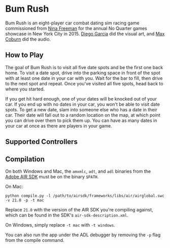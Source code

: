 Bum Rush
========

Bum Rush is an eight-player car combat dating sim racing game commissioned
from [Nina Freeman](https://twitter.com/hentaiphd) for the annual No Quarter
games showcase in New York City in 2015. [Diego
Garcia](https://twitter.com/radstronomical) did the visual art, and [Max
Coburn](https://twitter.com/chordslayermaxo) did the audio.

How to Play
-----------

The goal of Bum Rush is to visit all five date spots and be the first one back
home. To visit a date spot, drive into the parking space in front of the spot
with at least one date in your car with you. Wait for the bar to fill, then
drive to the next spot and repeat. Once you've visited all five spots, head
back to where you started.

If you get hit hard enough, one of your dates will be knocked out of your car.
If you end up with no dates in your car, you won't be able to visit date
spots. To get a new date, slam into someone else who has a date in their car.
Their date will fall out to a random location on the map, at which point you
can drive over them to pick them up. You can have as many dates in your car at
once as there are players in your game.

Supported Controllers
---------------------



Compilation
-----------

On both Windows and Mac, the `amxmlc`, `adt`, and `adl` binaries from the
[Adobe AIR SDK](http://www.adobe.com/devnet/air/air-sdk-download.html) must be
on the binary `$PATH`.

On Mac:

    python compile.py -l /path/to/airsdk/frameworks/libs/air/airglobal.swc -v 21.0 -p -t mac

Replace `21.0` with the version of the AIR SDK you're compiling against, which
can be found in the SDK's `air-sdk-description.xml`.

On Windows, simply replace `-t mac` with `-t windows`.

You can also run the app under the ADL debugger by removing the `-p` flag from
the compile command.
